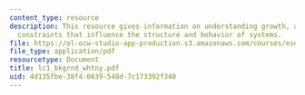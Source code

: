 ```yaml
---
content_type: resource
description: This resource gives information on understanding growth, and forces and
  constraints that influence the structure and behavior of systems.
file: https://ol-ocw-studio-app-production.s3.amazonaws.com/courses/esd-342-advanced-system-architecture-spring-2006/4d135fbe38f40639548d7c173392f340_lc1_bkgrnd_whtny.pdf
file_type: application/pdf
resourcetype: Document
title: lc1_bkgrnd_whtny.pdf
uid: 4d135fbe-38f4-0639-548d-7c173392f340
---
```

